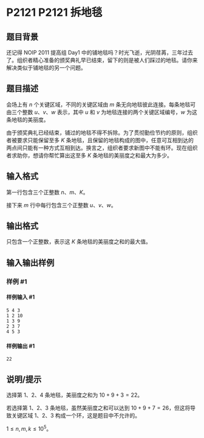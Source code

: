 # P2121 P2121 拆地毯

## 题目背景

还记得 NOIP 2011 提高组 Day1 中的铺地毯吗？时光飞逝，光阴荏苒，三年过去了。组织者精心准备的颁奖典礼早已结束，留下的则是被人们踩过的地毯。请你来解决类似于铺地毯的另一个问题。


## 题目描述

会场上有 $n$ 个关键区域，不同的关键区域由 $m$ 条无向地毯彼此连接。每条地毯可由三个整数 $u$、$v$、$w$ 表示，其中 $u$ 和 $v$ 为地毯连接的两个关键区域编号，$w$ 为这条地毯的美丽度。

由于颁奖典礼已经结束，铺过的地毯不得不拆除。为了贯彻勤俭节约的原则，组织者被要求只能保留至多 $K$ 条地毯，且保留的地毯构成的图中，任意可互相到达的两点间只能有一种方式互相到达。换言之，组织者要求新图中不能有环。现在组织者求助你，想请你帮忙算出这至多 $K$ 条地毯的美丽度之和最大为多少。


## 输入格式

第一行包含三个正整数 $n$、$m$、$K$。

接下来 $m$ 行中每行包含三个正整数 $u$、$v$、$w$。


## 输出格式

只包含一个正整数，表示这 $K$ 条地毯的美丽度之和的最大值。


## 输入输出样例

### 样例 #1

#### 样例输入 #1

```
5 4 3
1 2 10
1 3 9
2 3 7
4 5 3
```

#### 样例输出 #1

```
22
```

## 说明/提示

选择第 $1$、$2$、$4$ 条地毯，美丽度之和为 $10 + 9 + 3 = 22$。

若选择第 $1$、$2$、$3$ 条地毯，虽然美丽度之和可以达到 $10 + 9 + 7 = 26$，但这将导致关键区域 $1$、$2$、$3$ 构成一个环，这是题目中不允许的。


$1\le n,m,k \le 10^5$。

